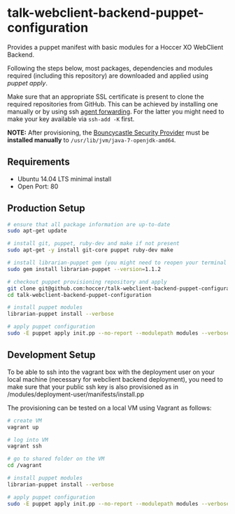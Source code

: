 talk-webclient-backend-puppet-configuration
===========================

Provides a puppet manifest with basic modules for a Hoccer XO WebClient Backend.

Following the steps below, most packages, dependencies and modules required (including this repository) are downloaded and applied using _puppet apply_.

Make sure that an appropriate SSL certificate is present to clone the required repositories from GitHub. This can be achieved by installing one manually or by using ssh [agent forwarding](https://help.github.com/articles/using-ssh-agent-forwarding). For the latter you might need to make your key available via `ssh-add -K` first.

**NOTE:** After provisioning, the [Bouncycastle Security Provider](https://github.com/hoccer/hoccer-talk-spike/wiki/TalkTool#install-bouncycastle-as-security-provider-in-the-jre) must be **installed manually** to `/usr/lib/jvm/java-7-openjdk-amd64`.

## Requirements

* Ubuntu 14.04 LTS minimal install
* Open Port: 80

## Production Setup

```bash
# ensure that all package information are up-to-date
sudo apt-get update

# install git, puppet, ruby-dev and make if not present
sudo apt-get -y install git-core puppet ruby-dev make

# install librarian-puppet gem (you might need to reopen your terminal afterwards)
sudo gem install librarian-puppet --version=1.1.2

# checkout puppet provisioning repository and apply
git clone git@github.com:hoccer/talk-webclient-backend-puppet-configuration.git
cd talk-webclient-backend-puppet-configuration

# install puppet modules
librarian-puppet install --verbose

# apply puppet configuration
sudo -E puppet apply init.pp --no-report --modulepath modules --verbose
```
## Development Setup

To be able to ssh into the vagrant box with the deployment user on your local machine (necessary for webclient backend deployment), you need to make sure that your public ssh key is also provisioned as in /modules/deployment-user/manifests/install.pp

The provisioning can be tested on a local VM using Vagrant as follows:

```bash
# create VM
vagrant up

# log into VM
vagrant ssh

# go to shared folder on the VM
cd /vagrant

# install puppet modules
librarian-puppet install --verbose

# apply puppet configuration
sudo -E puppet apply init.pp --no-report --modulepath modules --verbose
```

